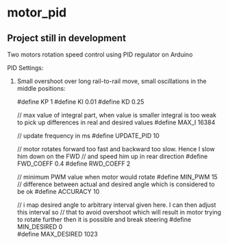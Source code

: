 # motor_pid
## Project still in development
Two motors rotation speed control using PID regulator on Arduino

PID Settings:
1. Small overshoot over long rail-to-rail move, small oscillations in the middle positions:


    #define KP 1
    #define KI 0.01 
    #define KD 0.25
    
    // max value of integral part, when value is smaller integral is too weak to pick up differences in real and desired values
    #define MAX_I 16384       
    
    // update frequency in ms
    #define UPDATE_PID 10       
    
    // motor rotates forward too fast and backward too slow. Hence I slow him down on the FWD
    // and speed him up in rear direction
    #define FWD_COEFF 0.4
    #define RWD_COEFF 2  

    // minimum PWM value when motor would rotate
    #define MIN_PWM 15 
    // difference between actual and desired angle which is considered to be ok
    #define ACCURACY 10 

    // i map desired angle to arbitrary interval given here. I can then adjust this interval so 
    // that to avoid overshoot which will result in motor trying to rotate further then it is possible and break steering
    #define MIN_DESIRED 0     
    #define MAX_DESIRED 1023  
